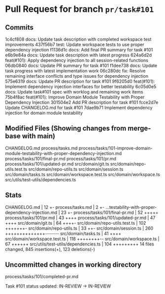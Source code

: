 # Pull Request for branch `pr/task#101`

## Commits
1c4cf808 docs: Update task description with completed workspace test improvements
437f56b7 test: Update workspace tests to use proper dependency injection
f1136d1c docs: Add final PR summary for task #101
e6b9e84a docs: Update task description with latest progress
624a6d2d feat(#101): Apply dependency injection to all session-related functions
06db0840 docs: Update PR summary for task #101
f1dee738 docs: Update task progress with latest implementation work
06c280dc fix: Resolve remaining interface conflicts and type issues for dependency injection
575e6319 docs: Update PR description for task #101
9f6205d0 feat(#101): Implement dependency injection interfaces for better testability
6c05d0e5 docs: Update task#101 spec with worklog and remaining work items
75b4f8ac feat(#101): Improve Domain Module Testability with Proper Dependency Injection
301504e2 Add PR description for task #101
fcce2d7e Update CHANGELOG.md for task #101
7dae9b71 Implement dependency injection for domain module testability


## Modified Files (Showing changes from merge-base with main)
CHANGELOG.md
process/tasks.md
process/tasks/101-improve-domain-module-testability-with-proper-dependency-injection.md
process/tasks/101/final-pr.md
process/tasks/101/pr.md
process/tasks/101/updated-pr.md
src/domain/git.ts
src/domain/repo-utils.test.ts
src/domain/repo-utils.ts
src/domain/session.ts
src/domain/tasks.ts
src/domain/workspace.test.ts
src/domain/workspace.ts
src/utils/test-utils/dependencies.ts


## Stats
CHANGELOG.md                                       |  12 +-
 process/tasks.md                                   |   2 +-
 ...testability-with-proper-dependency-injection.md |  23 +-
 process/tasks/101/final-pr.md                      |  52 +++++
 process/tasks/101/pr.md                            |  43 ++++
 process/tasks/101/updated-pr.md                    |  47 ++++
 src/domain/git.ts                                  |  64 ++++-
 src/domain/repo-utils.test.ts                      | 102 +++++++-
 src/domain/repo-utils.ts                           |  33 ++-
 src/domain/session.ts                              | 260 ++++++++++++++-------
 src/domain/tasks.ts                                |  41 ++++
 src/domain/workspace.test.ts                       | 118 ++++++++--
 src/domain/workspace.ts                            |  67 ++++++
 src/utils/test-utils/dependencies.ts               | 104 +++++++++
 14 files changed, 845 insertions(+), 123 deletions(-)
## Uncommitted changes in working directory
process/tasks/101/completed-pr.md



Task #101 status updated: IN-REVIEW → IN-REVIEW
